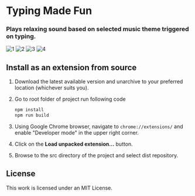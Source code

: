 # Typing Made Fun

### Plays relaxing sound based on selected music theme triggered on typing.

![1](https://github.com/Vedbhanushali/typing-made-fun/assets/66869730/be8542a1-f317-489b-9b0d-fa8438638fcc)
![2](https://github.com/Vedbhanushali/typing-made-fun/assets/66869730/1eeda847-80d0-4ef8-abe9-2299b7874d97)
![3](https://github.com/Vedbhanushali/typing-made-fun/assets/66869730/9507a75f-bf87-4502-93c0-ac7cb2bdb86f)
![4](https://github.com/Vedbhanushali/typing-made-fun/assets/66869730/ac672072-1f5c-432e-abc2-bb4d037b8242)


## Install as an extension from source

1. Download the latest available version and unarchive to your preferred location (whichever suits you).
2. Go to root folder of project run following code

    ```cmd
    npm install
    npm run build
    ```

3. Using Google Chrome browser, navigate to ```chrome://extensions/``` and enable "Developer mode" in the upper right corner.
4. Click on the **Load unpacked extension...** button.
5. Browse to the src directory of the project and select dist repository.

## License

This work is licensed under an MIT License.
